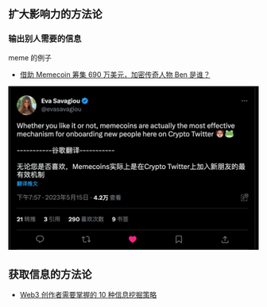 ## 扩大影响力的方法论

### 输出别人需要的信息

meme 的例子

- [借助 Memecoin 筹集 690 万美元，加密传奇人物 Ben 是谁？](https://www.theblockbeats.info/news/37028)

![图 1](images/99660f8054f616836265124587f436b6558ca385db3e4a0f1f412450c5135c91.png)

## 获取信息的方法论

- [Web3 创作者需要掌握的 10 种信息挖掘策略](https://www.8btc.com/article/6728848)
